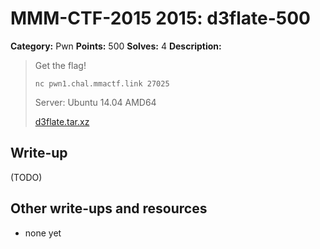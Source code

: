 # MMM-CTF-2015 2015: d3flate-500

**Category:** Pwn
**Points:** 500
**Solves:** 4
**Description:**

> Get the flag!
> 
> `nc pwn1.chal.mmactf.link 27025`
>
> Server: Ubuntu 14.04 AMD64
>
> [d3flate.tar.xz](perfect-matching.7z-16e8e568e0bd126f828e649b91fbd0ef717cd0329d4f72f74bc5a90523e5e927)
>
>


## Write-up

(TODO)

## Other write-ups and resources

* none yet
